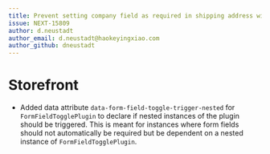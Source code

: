 ```yaml
---
title: Prevent setting company field as required in shipping address with personal account type
issue: NEXT-15809
author: d.neustadt
author_email: d.neustadt@haokeyingxiao.com 
author_github: dneustadt
---
```

# Storefront
* Added data attribute `data-form-field-toggle-trigger-nested` for `FormFieldTogglePlugin` to declare if nested instances of the plugin should be triggered. This is meant for instances where form fields should not automatically be required but be dependent on a nested instance of `FormFieldTogglePlugin`.

